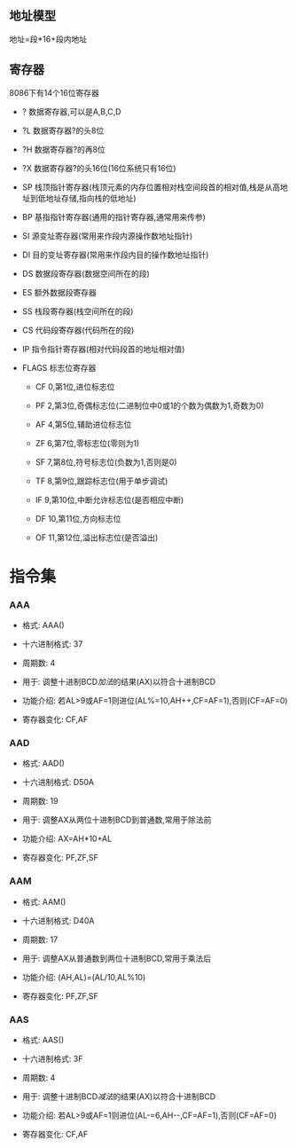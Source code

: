 ## 地址模型

地址=段*16+段内地址

## 寄存器

8086下有14个16位寄存器

* ? 数据寄存器,可以是A,B,C,D

* ?L 数据寄存器?的头8位

* ?H 数据寄存器?的再8位

* ?X 数据寄存器?的头16位(16位系统只有16位)

* SP 栈顶指针寄存器(栈顶元素的内存位置相对栈空间段首的相对值,栈是从高地址到低地址存储,指向栈的低地址)

* BP 基指指针寄存器(通用的指针寄存器,通常用来传参)

* SI 源变址寄存器(常用来作段内源操作数地址指针)

* DI 目的变址寄存器(常用来作段内目的操作数地址指针)

* DS 数据段寄存器(数据空间所在的段)

* ES 额外数据段寄存器

* SS 栈段寄存器(栈空间所在的段)

* CS 代码段寄存器(代码所在的段)

* IP 指令指针寄存器(相对代码段首的地址相对值)

* FLAGS 标志位寄存器

  * CF 0,第1位,进位标志位

  * PF 2,第3位,奇偶标志位(二进制位中0或1的个数为偶数为1,奇数为0)

  * AF 4,第5位,辅助进位标志位

  * ZF 6,第7位,零标志位(零则为1)

  * SF 7,第8位,符号标志位(负数为1,否则是0)

  * TF 8,第9位,跟踪标志位(用于单步调试)

  * IF 9,第10位,中断允许标志位(是否相应中断)

  * DF 10,第11位,方向标志位

  * OF 11,第12位,溢出标志位(是否溢出)
  

# 指令集

### AAA

* 格式: AAA()

* 十六进制格式: 37

* 周期数: 4

* 用于: 调整十进制BCD*加法*的结果(AX)以符合十进制BCD

* 功能介绍: 若AL>9或AF=1则进位(AL%=10,AH++,CF=AF=1),否则(CF=AF=0)

* 寄存器变化: CF,AF

### AAD

* 格式: AAD()

* 十六进制格式: D50A

* 周期数: 19

* 用于: 调整AX从两位十进制BCD到普通数,常用于除法前

* 功能介绍: AX=AH*10+AL

* 寄存器变化: PF,ZF,SF

### AAM

* 格式: AAM()

* 十六进制格式: D40A

* 周期数: 17

* 用于: 调整AX从普通数到两位十进制BCD,常用于乘法后

* 功能介绍: (AH,AL)=(AL/10,AL%10)

* 寄存器变化: PF,ZF,SF

### AAS

* 格式: AAS()

* 十六进制格式: 3F

* 周期数: 4

* 用于: 调整十进制BCD*减法*的结果(AX)以符合十进制BCD

* 功能介绍: 若AL>9或AF=1则进位(AL-=6,AH--,CF=AF=1),否则(CF=AF=0)

* 寄存器变化: CF,AF

